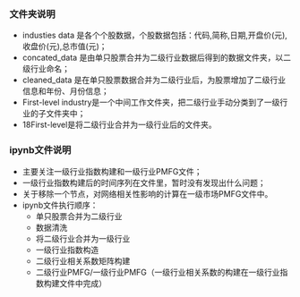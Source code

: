 ### 文件夹说明
- industies data 是各个个股数据，个股数据包括：代码,简称,日期,开盘价(元),收盘价(元),总市值(元)；
- concated_data 是由单只股票合并为二级行业数据后得到的数据文件夹，以二级行业命名；
- cleaned_data 是在单只股票数据合并为二级行业后，为股票增加了二级行业信息和年份、月份信息；
- First-level industry是一个中间工作文件夹，把二级行业手动分类到了一级行业的子文件夹中；
- 18First-level是将二级行业合并为一级行业后的文件夹。


### ipynb文件说明
- 主要关注一级行业指数构建和一级行业PMFG文件；
- 一级行业指数构建后的时间序列在文件里，暂时没有发现出什么问题；
- 关于移除一个节点，对网络相关性影响的计算在一级市场PMFG文件中。
- ipynb文件执行顺序：
  - 单只股票合并为二级行业
  - 数据清洗
  - 将二级行业合并为一级行业
  - 一级行业指数构造
  - 二级行业相关系数矩阵构建
  - 二级行业PMFG/一级行业PMFG（一级行业相关系数的构建在一级行业指数构建文件中完成）